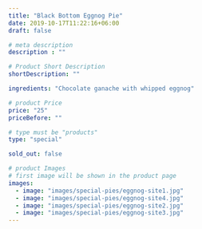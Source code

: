 ```yaml
---
title: "Black Bottom Eggnog Pie"
date: 2019-10-17T11:22:16+06:00
draft: false

# meta description
description : ""

# Product Short Description
shortDescription: ""

ingredients: "Chocolate ganache with whipped eggnog"

# product Price
price: "25"
priceBefore: ""

# type must be "products"
type: "special"

sold_out: false

# product Images
# first image will be shown in the product page
images:
  - image: "images/special-pies/eggnog-site1.jpg"
  - image: "images/special-pies/eggnog-site4.jpg"
  - image: "images/special-pies/eggnog-site2.jpg"
  - image: "images/special-pies/eggnog-site3.jpg"
---
```

